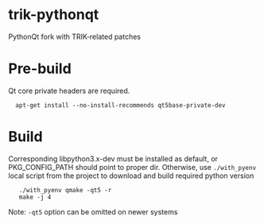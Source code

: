 # trik-pythonqt

PythonQt fork with TRIK-related patches

# Pre-build

Qt core private headers are required.

```shell
  apt-get install --no-install-recommends qt5base-private-dev
```

# Build

Corresponding libpython3.x-dev must be installed as default, or PKG_CONFIG_PATH should point to proper dir.
Otherwise, use `./with_pyenv` local script from the project to download and build required python version

```shell
   ./with_pyenv qmake -qt5 -r
   make -j 4
```
  Note: `-qt5` option can be omitted on newer systems
